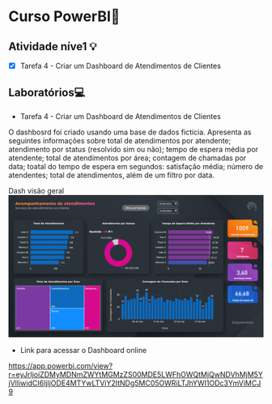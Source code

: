  # Curso PowerBI📕

## Atividade níve1 💡

- [x] Tarefa 4 - Criar um Dashboard de Atendimentos de Clientes


## Laboratórios💻

- Tarefa 4 - Criar um Dashboard de Atendimentos de Clientes

O dashbosrd foi criado usando uma base de dados fictícia. Apresenta as seguintes informações sobre total de atendimentos por atendente; atendimento por status (resolvido sim ou não); tempo de espera média por atendente; total de atendimentos por área; contagem de chamadas por data; toatal do tempo de espera em segundos: satisfação média; número de atendentes; total de atendimentos, além de um filtro por data.

Dash visão geral
 ![dash](print/dash.png)


- Link para acessar o Dashboard online

https://app.powerbi.com/view?r=eyJrIjoiZDMyMDNmZWYtMGMzZS00MDE5LWFhOWQtMjQwNDVhMjM5YjVlIiwidCI6IjljODE4MTYwLTViY2ItNDg5MC05OWRiLTJhYWI1ODc3YmViMCJ9
